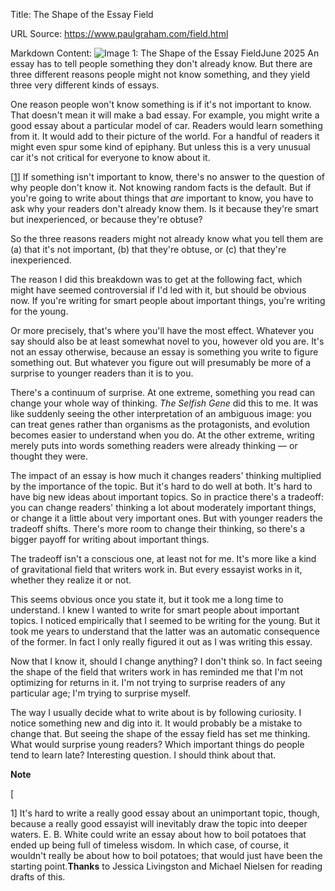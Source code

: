 Title: The Shape of the Essay Field

URL Source: https://www.paulgraham.com/field.html

Markdown Content:
![Image 1: The Shape of the Essay Field](https://s.turbifycdn.com/aah/paulgraham/the-shape-of-the-essay-field-1.gif)June 2025
An essay has to tell people something they don't already know. But there are three different reasons people might not know something, and they yield three very different kinds of essays.

One reason people won't know something is if it's not important to know. That doesn't mean it will make a bad essay. For example, you might write a good essay about a particular model of car. Readers would learn something from it. It would add to their picture of the world. For a handful of readers it might even spur some kind of epiphany. But unless this is a very unusual car it's not critical for everyone to know about it.

[[1](https://www.paulgraham.com/field.html#f1n)]
If something isn't important to know, there's no answer to the question of why people don't know it. Not knowing random facts is the default. But if you're going to write about things that _are_ important to know, you have to ask why your readers don't already know them. Is it because they're smart but inexperienced, or because they're obtuse?

So the three reasons readers might not already know what you tell them are (a) that it's not important, (b) that they're obtuse, or (c) that they're inexperienced.

The reason I did this breakdown was to get at the following fact, which might have seemed controversial if I'd led with it, but should be obvious now. If you're writing for smart people about important things, you're writing for the young.

Or more precisely, that's where you'll have the most effect. Whatever you say should also be at least somewhat novel to you, however old you are. It's not an essay otherwise, because an essay is something you write to figure something out. But whatever you figure out will presumably be more of a surprise to younger readers than it is to you.

There's a continuum of surprise. At one extreme, something you read can change your whole way of thinking. _The Selfish Gene_ did this to me. It was like suddenly seeing the other interpretation of an ambiguous image: you can treat genes rather than organisms as the protagonists, and evolution becomes easier to understand when you do. At the other extreme, writing merely puts into words something readers were already thinking — or thought they were.

The impact of an essay is how much it changes readers' thinking multiplied by the importance of the topic. But it's hard to do well at both. It's hard to have big new ideas about important topics. So in practice there's a tradeoff: you can change readers' thinking a lot about moderately important things, or change it a little about very important ones. But with younger readers the tradeoff shifts. There's more room to change their thinking, so there's a bigger payoff for writing about important things.

The tradeoff isn't a conscious one, at least not for me. It's more like a kind of gravitational field that writers work in. But every essayist works in it, whether they realize it or not.

This seems obvious once you state it, but it took me a long time to understand. I knew I wanted to write for smart people about important topics. I noticed empirically that I seemed to be writing for the young. But it took me years to understand that the latter was an automatic consequence of the former. In fact I only really figured it out as I was writing this essay.

Now that I know it, should I change anything? I don't think so. In fact seeing the shape of the field that writers work in has reminded me that I'm not optimizing for returns in it. I'm not trying to surprise readers of any particular age; I'm trying to surprise myself.

The way I usually decide what to write about is by following curiosity. I notice something new and dig into it. It would probably be a mistake to change that. But seeing the shape of the essay field has set me thinking. What would surprise young readers? Which important things do people tend to learn late? Interesting question. I should think about that.

**Note**

[

1] It's hard to write a really good essay about an unimportant topic, though, because a really good essayist will inevitably draw the topic into deeper waters. E. B. White could write an essay about how to boil potatoes that ended up being full of timeless wisdom. In which case, of course, it wouldn't really be about how to boil potatoes; that would just have been the starting point.**Thanks** to Jessica Livingston and Michael Nielsen for reading drafts of this.

